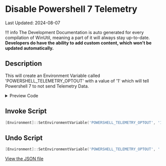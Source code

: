 # Disable Powershell 7 Telemetry

Last Updated: 2024-08-07


!!! info
     The Development Documentation is auto generated for every compilation of WinUtil, meaning a part of it will always stay up-to-date. **Developers do have the ability to add custom content, which won't be updated automatically.**
## Description

This will create an Environment Variable called 'POWERSHELL_TELEMETRY_OPTOUT' with a value of '1' which will tell Powershell 7 to not send Telemetry Data.

<!-- BEGIN CUSTOM CONTENT -->

<!-- END CUSTOM CONTENT -->

<details>
<summary>Preview Code</summary>

```json
{
  "Content": "Disable Powershell 7 Telemetry",
  "Description": "This will create an Environment Variable called 'POWERSHELL_TELEMETRY_OPTOUT' with a value of '1' which will tell Powershell 7 to not send Telemetry Data.",
  "category": "Essential Tweaks",
  "panel": "1",
  "Order": "a009_",
  "InvokeScript": [
    "[Environment]::SetEnvironmentVariable('POWERSHELL_TELEMETRY_OPTOUT', '1', 'Machine')"
  ],
  "UndoScript": [
    "[Environment]::SetEnvironmentVariable('POWERSHELL_TELEMETRY_OPTOUT', '', 'Machine')"
  ],
  "link": "https://christitustech.github.io/winutil/dev/tweaks/Essential-Tweaks/Powershell7Tele"
}
```

</details>

## Invoke Script

```powershell
[Environment]::SetEnvironmentVariable('POWERSHELL_TELEMETRY_OPTOUT', '1', 'Machine')

```
## Undo Script

```powershell
[Environment]::SetEnvironmentVariable('POWERSHELL_TELEMETRY_OPTOUT', '', 'Machine')

```

<!-- BEGIN SECOND CUSTOM CONTENT -->

<!-- END SECOND CUSTOM CONTENT -->


[View the JSON file](https://github.com/Compourri/essentials/tree/main/config/tweaks.json)

